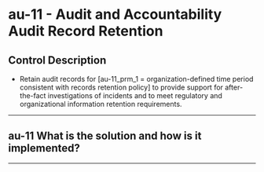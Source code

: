 # au-11 - Audit and Accountability Audit Record Retention

## Control Description

- Retain audit records for \[au-11_prm_1 = organization-defined time period consistent with records retention policy\] to provide support for after-the-fact investigations of incidents and to meet regulatory and organizational information retention requirements.

______________________________________________________________________

## au-11 What is the solution and how is it implemented?

______________________________________________________________________
